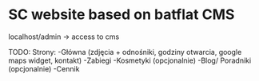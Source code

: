# SC website based on batflat CMS

localhost/admin -> access to cms


TODO:
Strony:
-Główna (zdjęcia + odnośniki, godziny otwarcia, google maps widget, kontakt)
-Zabiegi
-Kosmetyki (opcjonalnie)
-Blog/ Poradniki (opcjonalnie)
-Cennik

